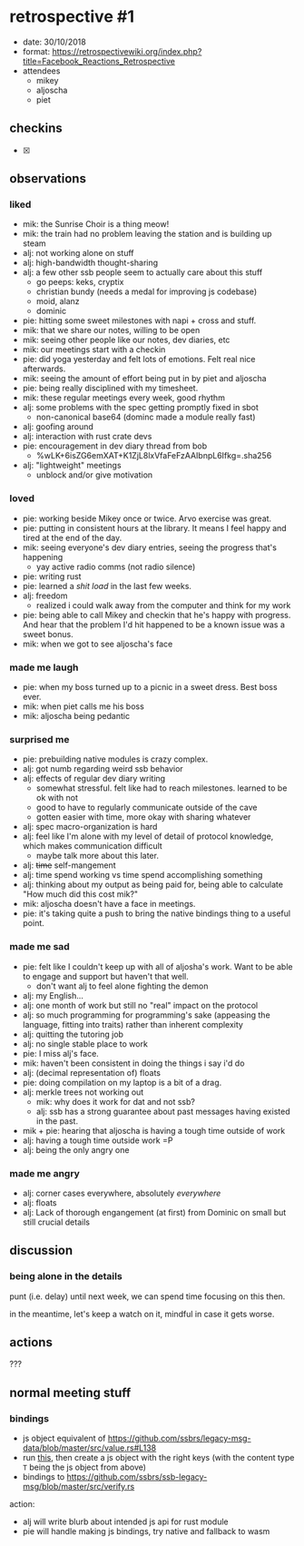 # retrospective #1

- date: 30/10/2018
- format: https://retrospectivewiki.org/index.php?title=Facebook_Reactions_Retrospective
- attendees
    - mikey
    - aljoscha
    - piet

## checkins

- [x]

## observations

### liked

- mik: the Sunrise Choir is a thing meow!
- mik: the train had no problem leaving the station and is building up steam
- alj: not working alone on stuff
- alj: high-bandwidth thought-sharing
- alj: a few other ssb people seem to actually care about this stuff
    - go peeps: keks, cryptix
    - christian bundy (needs a medal for improving js codebase)
    - moid, alanz
    - dominic
- pie: hitting some sweet milestones with napi + cross and stuff.
- mik: that we share our notes, willing to be open
- mik: seeing other people like our notes, dev diaries, etc
- mik: our meetings start with a checkin
- pie: did yoga yesterday and felt lots of emotions. Felt real nice afterwards.
- mik: seeing the amount of effort being put in by piet and aljoscha
- pie: being really disciplined with my timesheet.
- mik: these regular meetings every week, good rhythm
- alj: some problems with the spec getting promptly fixed in sbot
  - non-canonical base64 (dominc made a module really fast)
- alj: goofing around
- alj: interaction with rust crate devs
- pie: encouragement in dev diary thread from bob
    - %wLK+6isZG6emXAT+K1ZjL8lxVfaFeFzAAIbnpL6Ifkg=.sha256
- alj: "lightweight" meetings
    - unblock and/or give motivation

### loved

- pie: working beside Mikey once or twice. Arvo exercise was great.
- pie: putting in consistent hours at the library. It means I feel happy and tired at the end of the day.
- mik: seeing everyone's dev diary entries, seeing the progress that's happening
    - yay active radio comms (not radio silence)
- pie: writing rust
- pie: learned a _shit load_ in the last few weeks.
- alj: freedom
    - realized i could walk away from the computer and think for my work
- pie: being able to call Mikey and checkin that he's happy with progress. And hear that the problem I'd hit happened to be a known issue was a sweet bonus.
- mik: when we got to see aljoscha's face

### made me laugh

- pie: when my boss turned up to a picnic in a sweet dress. Best boss ever.
- mik: when piet calls me his boss
- mik: aljoscha being pedantic

### surprised me

- pie: prebuilding native modules is crazy complex.
- alj: got numb regarding weird ssb behavior
- alj: effects of regular dev diary writing
  - somewhat stressful. felt like had to reach milestones. learned to be ok with not
  - good to have to regularly communicate outside of the cave
  - gotten easier with time, more okay with sharing whatever
- alj: spec macro-organization is hard
- alj: feel like I'm alone with my level of detail of protocol knowledge, which makes communication difficult
  - maybe talk more about this later.
- alj: ~~time~~ self-mangement
- alj: time spend working vs time spend accomplishing something
- alj: thinking about my output as being paid for, being able to calculate "How much did this cost mik?"
- mik: aljoscha doesn't have a face in meetings.
- pie: it's taking quite a push to bring the native bindings thing to a useful point.


### made me sad

- pie: felt like I couldn't keep up with all of aljosha's work. Want to be able to engage and support but haven't that well.
    - don't want alj to feel alone fighting the demon
- alj: my English...
- alj: one month of work but still no "real" impact on the protocol
- alj: so much programming for programming's sake (appeasing the language, fitting into traits) rather than inherent complexity
- alj: quitting the tutoring job
- alj: no single stable place to work
- pie: I miss alj's face.
- mik: haven't been consistent in doing the things i say i'd do
- alj: (decimal representation of) floats
- pie: doing compilation on my laptop is a bit of a drag.
- alj: merkle trees not working out
  - mik: why does it work for dat and not ssb?
  - alj: ssb has a strong guarantee about past messages having existed in the past.
- mik + pie: hearing that aljoscha is having a tough time outside of work
- alj: having a tough time outside work =P
- alj: being the only angry one

### made me angry

- alj: corner cases everywhere, absolutely *everywhere*
- alj: floats
- alj: Lack of thorough engangement (at first) from Dominic on small but still crucial details

## discussion

### being alone in the details

punt (i.e. delay) until next week, we can spend time focusing on this then.

in the meantime, let's keep a watch on it, mindful in case it gets worse.

## actions

???

## normal meeting stuff

### bindings

- js object equivalent of https://github.com/ssbrs/legacy-msg-data/blob/master/src/value.rs#L138
- run [this](https://github.com/ssbrs/ssb-legacy-msg/blob/master/src/lib.rs#L27), then create a js object with the right keys (with the content type `T` being the js object from above)
- bindings to https://github.com/ssbrs/ssb-legacy-msg/blob/master/src/verify.rs

action:

- alj will write blurb about intended js api for rust module
- pie will handle making js bindings, try native and fallback to wasm

